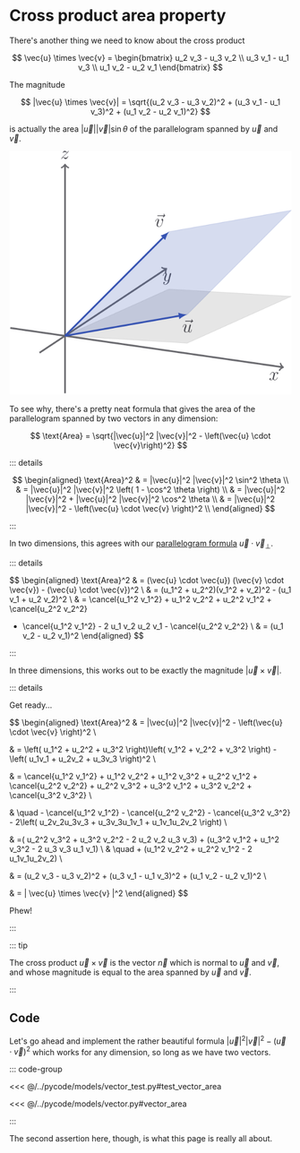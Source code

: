 # Cross product area property

There's another thing we need to know about the cross product

$$
\vec{u} \times \vec{v} = \begin{bmatrix}
u_2 v_3 - u_3 v_2 \\ u_3 v_1 - u_1 v_3 \\ u_1 v_2 - u_2 v_1
\end{bmatrix}
$$

The magnitude

$$
|\vec{u} \times \vec{v}| = \sqrt{(u_2 v_3 - u_3 v_2)^2 + (u_3 v_1 - u_1 v_3)^2 + (u_1 v_2 - u_2 v_1)^2}
$$

is actually the area $|\vec{u}||\vec{v}|\sin\theta$ of the parallelogram spanned
by $\vec{u}$ and $\vec{v}$.

![](../../images/plane-3d.svg)

To see why, there's a pretty neat formula that gives the area of the
parallelogram spanned by two vectors in any dimension:

$$
\text{Area} = \sqrt{|\vec{u}|^2 |\vec{v}|^2 - \left(\vec{u} \cdot \vec{v}\right)^2}
$$

::: details

$$
\begin{aligned}
\text{Area}^2
& = |\vec{u}|^2 |\vec{v}|^2 \sin^2 \theta \\
& = |\vec{u}|^2 |\vec{v}|^2 \left( 1 - \cos^2 \theta \right) \\
& = |\vec{u}|^2 |\vec{v}|^2 + |\vec{u}|^2 |\vec{v}|^2 \cos^2 \theta \\
& = |\vec{u}|^2 |\vec{v}|^2 - \left(\vec{u} \cdot \vec{v} \right)^2 \\
\end{aligned}
$$

:::

In two dimensions, this agrees with our
[parallelogram formula](./parallelograms.md) $\vec{u} \cdot \vec{v}_{\perp}$.

::: details

$$
\begin{aligned}
\text{Area}^2
& = (\vec{u} \cdot \vec{u}) (\vec{v} \cdot \vec{v}) - (\vec{u} \cdot \vec{v})^2 \\
& = (u_1^2 + u_2^2)(v_1^2 + v_2)^2 - (u_1 v_1 + u_2 v_2)^2 \\
& = \cancel{u_1^2 v_1^2} + u_1^2 v_2^2 + u_2^2 v_1^2 + \cancel{u_2^2 v_2^2}
- \cancel{u_1^2 v_1^2} - 2 u_1 v_2 u_2 v_1 - \cancel{u_2^2 v_2^2} \\
& = (u_1 v_2 - u_2 v_1)^2
\end{aligned}
$$

:::

In three dimensions, this works out to be exactly the magnitude
$|\vec{u} \times \vec{v}|$.

::: details

Get ready...

$$
\begin{aligned}
\text{Area}^2
& = |\vec{u}|^2 |\vec{v}|^2 - \left(\vec{u} \cdot \vec{v} \right)^2 \\

& = \left( u_1^2 + u_2^2 + u_3^2
\right)\left( v_1^2 + v_2^2 + v_3^2 \right) - \left( u_1v_1 + u_2v_2 + u_3v_3
\right)^2 \\

& = \cancel{u_1^2 v_1^2} + u_1^2 v_2^2 + u_1^2 v_3^2 + u_2^2
v_1^2 + \cancel{u_2^2 v_2^2} + u_2^2 v_3^2 + u_3^2 v_1^2 + u_3^2 v_2^2 +
\cancel{u_3^2 v_3^2} \\

& \quad - \cancel{u_1^2 v_1^2} - \cancel{u_2^2 v_2^2} -
\cancel{u_3^2 v_3^2} - 2\left( u_2v_2u_3v_3 + u_3v_3u_1v_1 + u_1v_1u_2v_2
\right) \\

& =( u_2^2 v_3^2 + u_3^2 v_2^2 - 2 u_2 v_2 u_3 v_3) + (u_3^2 v_1^2 + u_1^2 v_3^2 - 2 u_3 v_3 u_1 v_1)  \\
& \quad + (u_1^2 v_2^2 + u_2^2 v_1^2 - 2 u_1v_1u_2v_2) \\

& = (u_2 v_3 - u_3 v_2)^2 + (u_3 v_1 - u_1 v_3)^2 + (u_1 v_2 - u_2 v_1)^2 \\

& = | \vec{u} \times \vec{v} |^2
\end{aligned}
$$

Phew!

:::

::: tip

The cross product $\vec{u} \times \vec{v}$ is the vector $\vec{n}$ which is
normal to $\vec{u}$ and $\vec{v}$, and whose magnitude is equal to the area
spanned by $\vec{u}$ and $\vec{v}$.

:::

## Code

Let's go ahead and implement the rather beautiful formula
$|\vec{u}|^2 |\vec{v}|^2 - \left(\vec{u} \cdot \vec{v} \right)^2$ which works
for any dimension, so long as we have two vectors.

::: code-group

<<< @/../pycode/models/vector_test.py#test_vector_area

<<< @/../pycode/models/vector.py#vector_area

:::

The second assertion here, though, is what this page is really all about.
